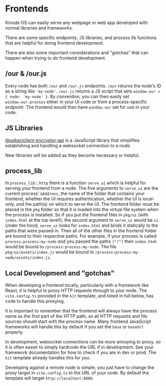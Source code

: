 # Frontends

Kinode OS can easily serve any webpage or web app developed with normal libraries and frameworks.

There are some specific endpoints, JS libraries, and process lib functions that are helpful for doing frontend development.

There are also some important considerations and "gotchas" that can happen when trying to do frontend development.

## /our & /our.js

Every node has both `/our` and `/our.js` endpoints.
`/our` returns the node's ID as a string like `'my-node'`.
`/our.js` returns a JS script that sets `window.our = { node: 'my-node' }`.
By convention, you can then easily set `window.our.process` either in your UI code or from a process-specific endpoint.
The frontend would then have `window.our` set for use in your code.

## JS Libraries

[@uqbar/client-encryptor-api](https://www.npmjs.com/package/@uqbar/client-encryptor-api) is a JavaScript library that simplifies establishing and handling a websocket connection to a node.

New libraries will be added as they become necessary or helpful.

## process_lib

In `process_lib::http` there is a function `serve_ui` which is helpful for serving your frontend from a node.
The five arguments to `serve_ui` are the current process' `&Address`, the name of the folder that contains your frontend, whether the UI requires authentication, whether the UI is local-only, and the path(s) on which to serve the UI.
The frontend folder must be placed in the `pkg` folder so that it is loaded into the virtual file system when the process is installed.
So if you put the frontend files in `pkg/ui` (with `index.html` at the top level!), the second argument to `serve_ui` would be `ui`.
Under the hood, `serve_ui` looks for `index.html` and binds it statically to the paths that were passed in.
Then all of the other files in the frontend folder are bound to their respective paths.
For example, if your process is called `process:process:my-node` and you passed the paths `["/"]` then `index.html` would be bound to `/process:process:my-node`.
The file `pkg/ui/assets/index.js` would be bound to `/process:process:my-node/assets/index.js`.

## Local Development and "gotchas"

When developing a frontend locally, particularly with a framework like React, it is helpful to proxy HTTP requests through to your node.
The `vite.config.ts` provided in the `kit` template, and listed in full below, has code to handle this proxying.

It is important to remember that the frontend will always have the process name as the first part of the HTTP path,
so all HTTP requests and file sources should start with the process name.
Many frontend JavaScript frameworks will handle this by default if you set the `base` or `baseUrl` properly.

In development, websocket connections can be more annoying to proxy, so it is often easier to simply hardcode the URL if in development.
See your framework documentation for how to check if you are in dev or prod.
The `kit` template already handles this for you.

Developing against a remote node is simple, you just have to change the proxy target in `vite.config.ts` to the URL of your node.
By default the template will target `http://localhost:8080`.
